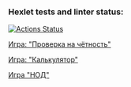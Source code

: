 ### Hexlet tests and linter status:
[![Actions Status](https://github.com/Rafail6666/frontend-project-44/workflows/hexlet-check/badge.svg)](https://github.com/Rafail6666/frontend-project-44/actions)


[Игра: "Проверка на чётность"](https://asciinema.org/a/KlBU18upabA0rYwSfRXCGtQSq)

[Игра: "Калькулятор"](https://asciinema.org/a/zlJUWXrLWRHwWMt58pSVslpgx)

[Игра "НОД"](https://asciinema.org/a/fo39FSFzf2ffXseT8zOhLVILk)